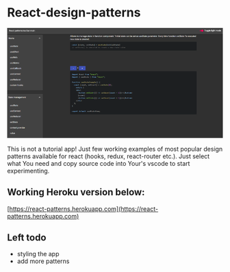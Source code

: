 # React-design-patterns

![](img/title_screen.png)

This is not a tutorial app! Just few working examples of most popular design patterns available for react (hooks, redux, react-router etc.). Just select what You need and copy source code into Your's vscode to  start experimenting.

## Working Heroku version below:

[https://react-patterns.herokuapp.com](https://react-patterns.herokuapp.com)



## Left todo
- styling the app
- add more patterns

